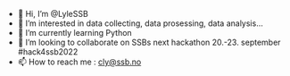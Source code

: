 - 👋 Hi, I’m @LyleSSB
- 👀 I’m interested in data collecting, data prosessing, data analysis...
- 🌱 I’m currently learning Python
- 💞️ I’m looking to collaborate on SSBs next hackathon 20.-23. september #hack4ssb2022
- 📫 How to reach me : cly@ssb.no

<!---
LyleSSB/LyleSSB is a ✨ special ✨ repository because its `README.md` (this file) appears on your GitHub profile.
You can click the Preview link to take a look at your changes.
--->
